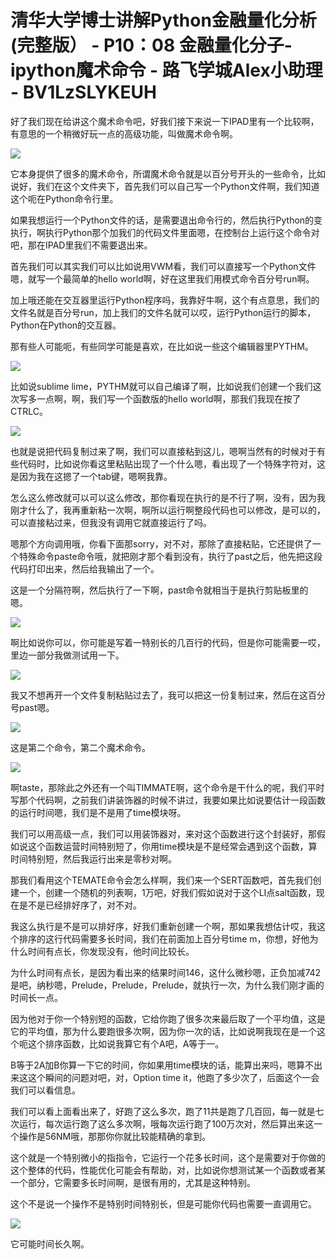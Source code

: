 # 清华大学博士讲解Python金融量化分析 (完整版） - P10：08 金融量化分子-ipython魔术命令 - 路飞学城Alex小助理 - BV1LzSLYKEUH

好了我们现在给讲这个魔术命令吧，好我们接下来说一下IPAD里有一个比较啊，有意思的一个稍微好玩一点的高级功能，叫做魔术命令啊。



![](img/50d5a3fcd2cd376653df7885386023f8_1.png)

它本身提供了很多的魔术命令，所谓魔术命令就是以百分号开头的一些命令，比如说好，我们在这个文件夹下，首先我们可以自己写一个Python文件啊，我们知道这个呃在Python命令行里。

如果我想运行一个Python文件的话，是需要退出命令行的，然后执行Python的变执行，啊执行Python那个加我们的代码文件里面嗯，在控制台上运行这个命令对吧，那在IPAD里我们不需要退出来。

首先我们可以其实我们可以比如说用VWM看，我们可以直接写一个Python文件嗯，就写一个最简单的hello world啊，好在这里我们用模式命令百分号run啊。

加上哦还能在交互器里运行Python程序吗，我靠好牛啊，这个有点意思，我们的文件名就是百分号run，加上我们的文件名就可以哎，运行Python运行的脚本，Python在Python的交互器。

那有些人可能呃，有些同学可能是喜欢，在比如说一些这个编辑器里PYTHM。

![](img/50d5a3fcd2cd376653df7885386023f8_3.png)

比如说sublime lime，PYTHM就可以自己编译了啊，比如说我们创建一个我们这次写多一点啊，啊，我们写一个函数版的hello world啊，那我们我现在按了CTRLC。



![](img/50d5a3fcd2cd376653df7885386023f8_5.png)

也就是说把代码复制过来了啊，我们可以直接粘到这儿，嗯啊当然有的时候对于有些代码时，比如说你看这里粘贴出现了一个什么嗯，看出现了一个特殊字符对，这是因为我在这摁了一个tab键，嗯啊我靠。

怎么这么修改就可以可以这么修改，那你看现在执行的是不行了啊，没有，因为我刚才什么了，我再重新粘一次啊，啊所以运行啊整段代码也可以修改，是可以的，可以直接粘过来，但我没有调用它就直接运行了吗。

嗯那个方向调用哦，你看下面那sorry，对不对，那除了直接粘贴，它还提供了一个特殊命令paste命令哦，就把刚才那个看到没有，执行了past之后，他先把这段代码打印出来，然后给我输出了一个。

这是一个分隔符啊，然后执行了一下啊，past命令就相当于是执行剪贴板里的嗯。

![](img/50d5a3fcd2cd376653df7885386023f8_7.png)

啊比如说你可以，你可能是写着一特别长的几百行的代码，但是你可能需要一哎，里边一部分我做测试用一下。

![](img/50d5a3fcd2cd376653df7885386023f8_9.png)

我又不想再开一个文件复制粘贴过去了，我可以把这一份复制过来，然后在这百分号past嗯。

![](img/50d5a3fcd2cd376653df7885386023f8_11.png)

这是第二个命令，第二个魔术命令。

![](img/50d5a3fcd2cd376653df7885386023f8_13.png)

啊taste，那除此之外还有一个叫TIMMATE啊，这个命令是干什么的呢，我们平时写那个代码啊，之前我们讲装饰器的时候不讲过，我要如果比如说要估计一段函数的运行时间嗯，我们是不是用了time模块呀。

我们可以用高级一点，我们可以用装饰器对，来对这个函数进行这个封装好，那假如说这个函数运营时间特别短了，你用time模块是不是经常会遇到这个函数，算时间特别短，然后我运行出来是零秒对啊。

那我们看用这个TEMATE命令会怎么样啊，我们来一个SERT函数吧，首先我们创建一个，创建一个随机的列表啊，1万吧，好我们假如说对于这个LI点salt函数，现在是不是已经排好序了，对不对。

我这么执行是不是可以排好序，好我们重新创建一个啊，那如果我想估计哎，我这个排序的这行代码需要多长时间，我们在前面加上百分号time m，你想，好他为什么时间有点长，你发现没有，他时间比较长。

为什么时间有点长，是因为看出来的结果时间146，这什么微秒嗯，正负加减742是吧，纳秒嗯，Prelude，Prelude，Prelude，就执行一次，为什么我们刚才画的时间长一点。

因为他对于你一个特别短的函数，它给你跑了很多次来最后取了一个平均值，这是它的平均值，那为什么要跑很多次啊，因为你一次的话，比如说啊我现在是一个这个呃这个排序函数，比如说我算它有个A吧，A等于一。

B等于2A加B你算一下它的时间，你如果用time模块的话，能算出来吗，嗯算不出来这这个瞬间的问题对吧，对，Option time it，他跑了多少次了，后面这个一会我们可以看信息。

我们可以看上面看出来了，好跑了这么多次，跑了11共是跑了几百回，每一就是七次运行，每次运行跑了这么多次啊，哦每次运行跑了100万次对，然后算出来这一个操作是56NM哦，那那你你就比较能精确的拿到。

这个就是一个特别微小的指指令，它运行一个花多长时间，这个是需要对于你做的这个整体的代码，性能优化可能会有帮助，对，比如说你想测试某一个函数或者某一个部分，它需要多长时间啊，是很有用的，尤其是这种特别。

这个不是说一个操作不是特别时间特别长，但是可能你代码也需要一直调用它。

![](img/50d5a3fcd2cd376653df7885386023f8_15.png)

它可能时间长久啊。